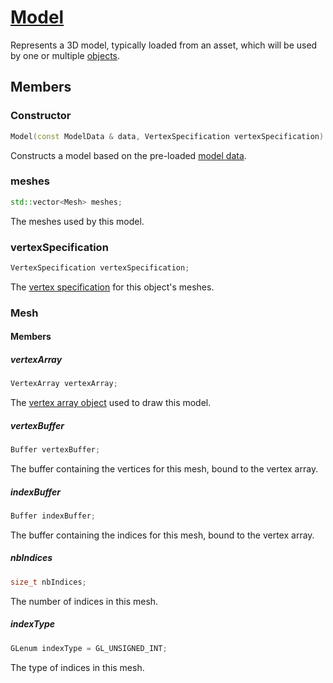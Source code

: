 # [Model](Model.hpp)

Represents a 3D model, typically loaded from an asset, which will be used by one or multiple [objects](../Object.md).

## Members

### Constructor

```cpp
Model(const ModelData & data, VertexSpecification vertexSpecification) noexcept;
```

Constructs a model based on the pre-loaded [model data](ModelData.md).

### meshes

```cpp
std::vector<Mesh> meshes;
```

The meshes used by this model.

### vertexSpecification

```cpp
VertexSpecification vertexSpecification;
```

The [vertex specification](../impl/shaders/VertexSpecification.md) for this object's meshes.

### Mesh

#### Members

##### vertexArray

```cpp
VertexArray vertexArray;
```

The [vertex array object](../impl/RAII/VertexArray.md) used to draw this model.

##### vertexBuffer

```cpp
Buffer vertexBuffer;
```

The buffer containing the vertices for this mesh, bound to the vertex array.

##### indexBuffer

```cpp
Buffer indexBuffer;
```

The buffer containing the indices for this mesh, bound to the vertex array.

##### nbIndices

```cpp
size_t nbIndices;
```

The number of indices in this mesh.

##### indexType

```cpp
GLenum indexType = GL_UNSIGNED_INT;
```

The type of indices in this mesh.